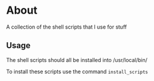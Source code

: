 # About

A collection of the shell scripts that I use for stuff 


## Usage

The shell scripts should all be installed into /usr/local/bin/

To install these scripts use the command `install_scripts`
